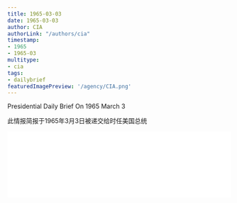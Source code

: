 ```yaml
---
title: 1965-03-03
date: 1965-03-03
author: CIA 
authorLink: "/authors/cia"
timestamp: 
- 1965
- 1965-03
multitype: 
- cia
tags: 
- dailybrief
featuredImagePreview: '/agency/CIA.png'
---
```



Presidential Daily Brief On 1965 March 3

此情报简报于1965年3月3日被递交给时任美国总统

<!--more-->





<div id="over" style="width:100%; overflow:hidden"> <iframe id="sFrame" name="sFrame" frameborder="no" border="0"  allowfullscreen marginwidth="0" scrolling="no" src = " /CIA/1965-03-03.html "  style = " position:absulute; width: 806px; top: 300;" > </iframe> </div>